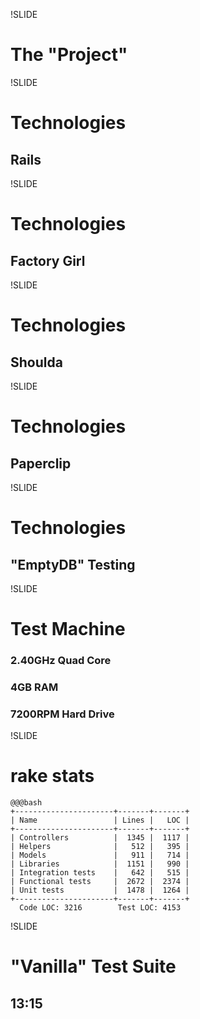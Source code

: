 !SLIDE
# The "Project"

!SLIDE 
# Technologies
## Rails

!SLIDE
# Technologies
## Factory Girl

!SLIDE 
# Technologies
## Shoulda

!SLIDE 
# Technologies
## Paperclip

!SLIDE 
# Technologies
## "EmptyDB" Testing

!SLIDE
# Test Machine
### **2.40GHz** Quad Core
### **4GB** RAM
### **7200RPM** Hard Drive

!SLIDE
# rake stats
    @@@bash
    +----------------------+-------+-------+
    | Name                 | Lines |   LOC |
    +----------------------+-------+-------+
    | Controllers          |  1345 |  1117 |
    | Helpers              |   512 |   395 |
    | Models               |   911 |   714 |
    | Libraries            |  1151 |   990 |
    | Integration tests    |   642 |   515 |
    | Functional tests     |  2672 |  2374 |
    | Unit tests           |  1478 |  1264 |
    +----------------------+-------+-------+
      Code LOC: 3216        Test LOC: 4153


!SLIDE
# "Vanilla" Test Suite
## **13:15**
